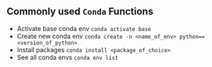 ## Commonly used `Conda` Functions
- Activate base conda env `conda activate base`
- Create new conda env `conda create -n <name_of_env> python==<version_of_python>`
- Install packages `conda install <package_of_choice>`
- See all conda envs `conda env list`
